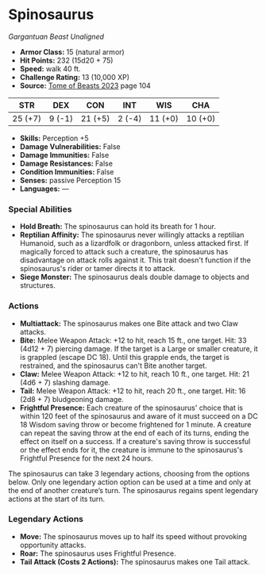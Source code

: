 # Spinosaurus

*Gargantuan* *Beast* *Unaligned*

- **Armor Class:** 15 (natural armor)
- **Hit Points:** 232 (15d20 + 75)
- **Speed:** walk 40 ft.
- **Challenge Rating:** 13 (10,000 XP)
- **Source:** [Tome of Beasts 2023](https://koboldpress.com/kpstore/product/tome-of-beasts-1-2023-edition/) page 104

| STR | DEX | CON | INT | WIS | CHA |
| --- | --- | --- | --- | --- | --- |
| 25 (+7) | 9 (-1) | 21 (+5) | 2 (-4) | 11 (+0) | 10 (+0) |

- **Skills:** Perception +5
- **Damage Vulnerabilities:** False
- **Damage Immunities:** False
- **Damage Resistances:** False
- **Condition Immunities:** False
- **Senses:** passive Perception 15
- **Languages:** —

### Special Abilities

- **Hold Breath:** The spinosaurus can hold its breath for 1 hour.
- **Reptilian Affinity:** The spinosaurus never willingly attacks a reptilian Humanoid, such as a lizardfolk or dragonborn, unless attacked first. If magically forced to attack such a creature, the spinosaurus has disadvantage on attack rolls against it. This trait doesn't function if the spinosaurus's rider or tamer directs it to attack.
- **Siege Monster:** The spinosaurus deals double damage to objects and structures.

### Actions

- **Multiattack:** The spinosaurus makes one Bite attack and two Claw attacks.
- **Bite:** Melee Weapon Attack: +12 to hit, reach 15 ft., one target. Hit: 33 (4d12 + 7) piercing damage. If the target is a Large or smaller creature, it is grappled (escape DC 18). Until this grapple ends, the target is restrained, and the spinosaurus can't Bite another target.
- **Claw:** Melee Weapon Attack: +12 to hit, reach 10 ft., one target. Hit: 21 (4d6 + 7) slashing damage.
- **Tail:** Melee Weapon Attack: +12 to hit, reach 20 ft., one target. Hit: 16 (2d8 + 7) bludgeoning damage.
- **Frightful Presence:** Each creature of the spinosaurus' choice that is within 120 feet of the spinosaurus and aware of it must succeed on a DC 18 Wisdom saving throw or become frightened for 1 minute. A creature can repeat the saving throw at the end of each of its turns, ending the effect on itself on a success. If a creature's saving throw is successful or the effect ends for it, the creature is immune to the spinosaurus's Frightful Presence for the next 24 hours.

The spinosaurus can take 3 legendary actions, choosing from the options below. Only one legendary action option can be used at a time and only at the end of another creature’s turn. The spinosaurus regains spent legendary actions at the start of its turn.

### Legendary Actions

- **Move:** The spinosaurus moves up to half its speed without provoking opportunity attacks.
- **Roar:** The spinosaurus uses Frightful Presence.
- **Tail Attack (Costs 2 Actions):** The spinosaurus makes one Tail attack.
